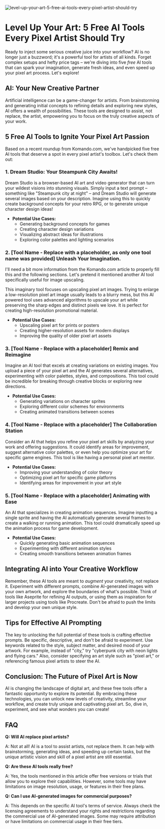 ![level-up-your-art-5-free-ai-tools-every-pixel-artist-should-try](https://images.pexels.com/photos/7650850/pexels-photo-7650850.jpeg?auto=compress&cs=tinysrgb&fit=crop&h=627&w=1200)

# Level Up Your Art: 5 Free AI Tools Every Pixel Artist Should Try

Ready to inject some serious creative juice into your workflow? AI is no longer just a buzzword; it's a powerful tool for artists of all kinds. Forget complex setups and hefty price tags – we're diving into five *free* AI tools that can spark your imagination, generate fresh ideas, and even speed up your pixel art process. Let's explore! 

## AI: Your New Creative Partner

Artificial intelligence can be a game-changer for artists. From brainstorming and generating initial concepts to refining details and exploring new styles, AI offers a wealth of possibilities. These tools are designed to assist, not replace, the artist, empowering you to focus on the truly creative aspects of your work.

## 5 Free AI Tools to Ignite Your Pixel Art Passion

Based on a recent roundup from Komando.com, we've handpicked five free AI tools that deserve a spot in every pixel artist's toolbox. Let's check them out:

### 1. Dream Studio: Your Steampunk City Awaits!

Dream Studio is a browser-based AI art and video generator that can turn your wildest visions into stunning visuals. Simply input a text prompt – something like "Steampunk city at night" – and Dream Studio will generate several images based on your description.  Imagine using this to quickly create background concepts for your retro RPG, or to generate unique character design ideas!

*   **Potential Use Cases:**
    *   Generating background concepts for games
    *   Creating character design variations
    *   Visualizing abstract ideas for illustrations
    *   Exploring color palettes and lighting scenarios

### 2. [Tool Name - Replace with a placeholder, as only one tool name was provided] Unleash Your Imagination.

I'll need a bit more information from the Komando.com article to properly fill this and the following sections. Let's pretend it mentioned another AI tool specifically useful for image upscaling.

This imaginary tool focuses on upscaling pixel art images. Trying to enlarge a low-resolution pixel art image usually leads to a blurry mess, but this AI powered tool uses advanced algorithms to upscale your art while preserving the sharp edges and distinct pixels we love. It is perfect for creating high-resolution promotional material.

*   **Potential Use Cases:**
    *   Upscaling pixel art for prints or posters
    *   Creating higher-resolution assets for modern displays
    *   Improving the quality of older pixel art assets

### 3. [Tool Name - Replace with a placeholder] Remix and Reimagine

Imagine an AI tool that excels at creating variations on existing images. You upload a piece of your pixel art and the AI generates several alternatives, experimenting with color palettes, styles, and compositions. This tool could be incredible for breaking through creative blocks or exploring new directions.

*   **Potential Use Cases:**
    *   Generating variations on character sprites
    *   Exploring different color schemes for environments
    *   Creating animated transitions between scenes

### 4. [Tool Name - Replace with a placeholder] The Collaboration Station

Consider an AI that helps you refine your pixel art skills by analyzing your work and offering suggestions. It could identify areas for improvement, suggest alternative color palettes, or even help you optimize your art for specific game engines. This tool is like having a personal pixel art mentor.

*   **Potential Use Cases:**
    *   Improving your understanding of color theory
    *   Optimizing pixel art for specific game platforms
    *   Identifying areas for improvement in your art style

### 5. [Tool Name - Replace with a placeholder] Animating with Ease

An AI that specializes in creating animation sequences. Imagine inputting a single sprite and having the AI automatically generate several frames to create a walking or running animation. This tool could dramatically speed up the animation process for game development.

*   **Potential Use Cases:**
    *   Quickly generating basic animation sequences
    *   Experimenting with different animation styles
    *   Creating smooth transitions between animation frames

## Integrating AI into Your Creative Workflow

Remember, these AI tools are meant to *augment* your creativity, not replace it. Experiment with different prompts, combine AI-generated images with your own artwork, and explore the boundaries of what's possible. Think of tools like Aseprite for refining AI outputs, or using them as inspiration for larger projects using tools like Procreate. Don't be afraid to push the limits and develop your own unique style.

## Tips for Effective AI Prompting

The key to unlocking the full potential of these tools is crafting effective prompts. Be specific, descriptive, and don't be afraid to experiment. Use keywords related to the style, subject matter, and desired mood of your artwork. For example, instead of "city," try "cyberpunk city with neon lights and flying cars." Also, consider specifying an art style such as "pixel art," or referencing famous pixel artists to steer the AI. 

## Conclusion: The Future of Pixel Art is Now

AI is changing the landscape of digital art, and these free tools offer a fantastic opportunity to explore its potential. By embracing these technologies, you can unlock new levels of creativity, streamline your workflow, and create truly unique and captivating pixel art. So, dive in, experiment, and see what wonders you can create!

## FAQ

**Q: Will AI replace pixel artists?**

A: Not at all! AI is a tool to assist artists, not replace them. It can help with brainstorming, generating ideas, and speeding up certain tasks, but the unique artistic vision and skill of a pixel artist are still essential.

**Q: Are these AI tools really free?**

A: Yes, the tools mentioned in this article offer free versions or trials that allow you to explore their capabilities. However, some tools may have limitations on image resolution, usage, or features in their free plans.

**Q: Can I use AI-generated images for commercial purposes?**

A: This depends on the specific AI tool's terms of service. Always check the licensing agreements to understand your rights and restrictions regarding the commercial use of AI-generated images. Some may require attribution or have limitations on commercial usage in their free tiers.
